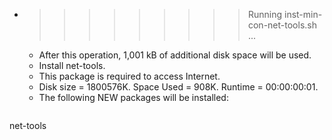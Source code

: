 * >>>>>>>>> Running inst-min-con-net-tools.sh ...
  * After this operation, 1,001 kB of additional disk space will be used.
  * Install net-tools.
  * This package is required to access Internet.
  * Disk size = 1800576K. Space Used = 908K. Runtime = 00:00:00:01.
  * The following NEW packages will be installed:
  ```bash
net-tools
  ```
